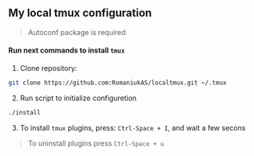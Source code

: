 ## My local tmux configuration

> Autoconf package is required 


#### Run next commands to install `tmux`

1. Clone repository:
```bash
git clone https://github.com:RomaniukAS/localtmux.git ~/.tmux
```
2. Run script to initialize configuretion
```bash
./install
```
3. To install `tmux` plugins, press:
`Ctrl-Space + I`, and wait a few secons
> To uninstall plugins press `Ctrl-Space + u`
